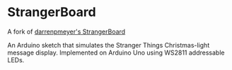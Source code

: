 # StrangerBoard

A fork of [darrenpmeyer's StrangerBoard][0]

An Arduino sketch that simulates the Stranger Things Christmas-light message display. Implemented on Arduino Uno using WS2811 addressable LEDs.

[0]: https://github.com/darrenpmeyer/StrangerBoard
